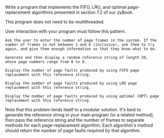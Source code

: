Write a program that implements the FIFO, LRU, and optimal page-replacement algorithms presented in section 7.2 of our zyBook.

This program does not need to be multithreaded.

User interaction with your program must follow this pattern.

    Ask the user to enter the number of page frames in the system. If the number of frames is not between 1 and 6 (inclusive), ask them to try again, and give them enough information so that they know what to do.

    Generate and then display a random reference string of length 20, whose page numbers range from 0 to 9.

    Display the number of page faults produced by using FIFO page replacement with this reference string.

    Display the number of page faults produced by using LRU page replacement with this reference string.

    Display the number of page faults produced by using optimal (OPT) page replacement with this reference string.
    
Note that this problem lends itself to a modular solution. It's best to generate the reference string in your main program (or a related method), then pass the reference string and the number of frames to separate methods for each page-replacement algorithm. Each algorithm's method should return the number of page faults required by that algorithm.

